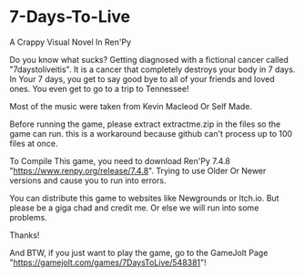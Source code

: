 # 7-Days-To-Live
A Crappy Visual Novel In Ren'Py

Do you know what sucks? Getting diagnosed with a fictional cancer called "7daystoliveitis". It is a cancer that completely destroys your body in 7 days. In Your 7 days, you get to say good bye to all of your friends and loved ones. You even get to go to a trip to Tennessee!

Most of the music were taken from Kevin Macleod Or Self Made.

Before running the game, please extract extractme.zip in the files so the game can run. this is a workaround because github can't process up to 100 files at once. 

To Compile This game, you need to download Ren'Py 7.4.8 "https://www.renpy.org/release/7.4.8". Trying to use Older Or Newer versions and cause you to run into errors.

You can distribute this game to websites like Newgrounds or Itch.io. But please be a giga chad and credit me. Or else we will run into some problems.

Thanks!

 And BTW, if you just want to play the game, go to the GameJolt Page "https://gamejolt.com/games/7DaysToLive/548381"!
